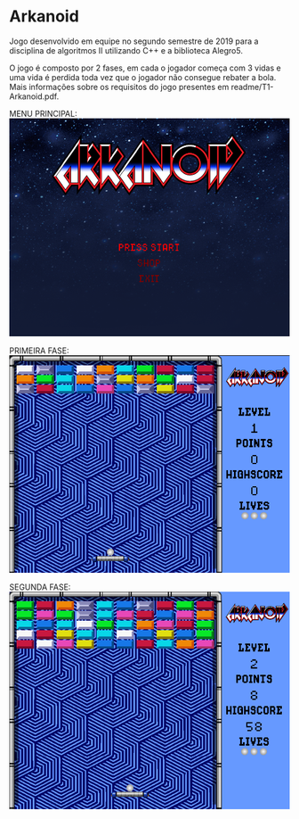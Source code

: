 # Arkanoid

Jogo desenvolvido em equipe no segundo semestre de 2019 para a disciplina de algoritmos II utilizando C++ e a biblioteca Alegro5.

O jogo é composto por 2 fases, em cada o jogador começa com 3 vidas e uma vida é perdida toda vez que o jogador não consegue rebater a bola.
Mais informações sobre os requisitos do jogo presentes em readme/T1-Arkanoid.pdf.

MENU PRINCIPAL:
![Menu](https://github.com/leonardoborck/Arkanoid_Game/blob/main/readme/arkanoid_menu.png?raw=true)

PRIMEIRA FASE:
![Primeira Fase](https://github.com/leonardoborck/Arkanoid_Game/blob/main/readme/arkanoid_mapa1.png?raw=true)

SEGUNDA FASE:
![Segunda Fase](https://github.com/leonardoborck/Arkanoid_Game/blob/main/readme/arkanoid_mapa2.png?raw=true)
